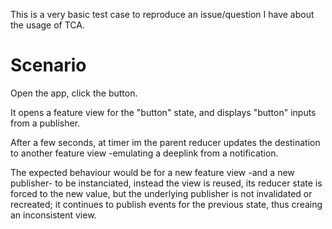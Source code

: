 This is a very basic test case to reproduce an issue/question I have about the usage of TCA.

# Scenario

Open the app, click the button.

It opens a feature view for the "button" state, and displays "button" inputs from a publisher.

After a few seconds, at timer im the parent reducer updates the destination to another feature view -emulating a deeplink from a notification.

The expected behaviour would be for a new feature view -and a new publisher- to be instanciated, instead the view is reused, its reducer state is forced to the new value, but the underlying publisher is not invalidated or recreated; it continues to publish events for the previous state, thus creaing an inconsistent view.
